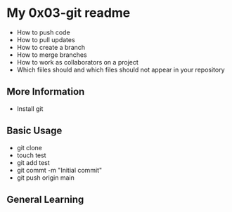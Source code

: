 # My 0x03-git readme

* How to push code
* How to pull updates
* How to create a branch
* How to merge branches
* How to work as collaborators on a project
* Which fiiles should and which files should not appear in your repository

## More Information

* Install git

## Basic Usage

* git clone
* touch test
* git add test
* git commt -m "Initial commit"
* git push origin main

## General Learning
